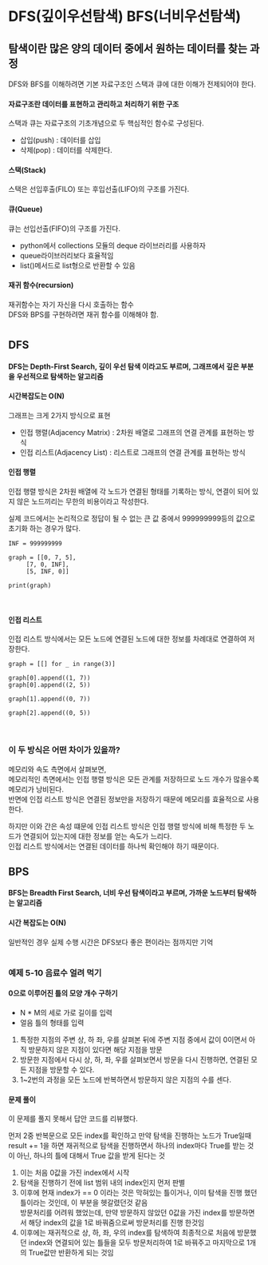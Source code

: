 # DFS(깊이우선탐색) BFS(너비우선탐색)
## 탐색이란 많은 양의 데이터 중에서 원하는 데이터를 찾는 과정

DFS와 BFS를 이해하려면 기본 자료구조인 스택과 큐에 대한 이해가 전제되어야 한다.   

#### 자료구조란 데이터를 표현하고 관리하고 처리하기 위한 구조

스택과 큐는 자료구조의 기초개념으로 두 핵심적인 함수로 구성된다.
- 삽입(push) : 데이터를 삽입
- 삭제(pop) : 데이터를 삭제한다.

#### 스택(Stack)
스택은 선입후출(FILO) 또는 후입선출(LIFO)의 구조를 가진다.

#### 큐(Queue)
큐는 선입선출(FIFO)의 구조를 가진다.   
- python에서 collections 모듈의 deque 라이브러리를 사용하자
- queue라이브러리보다 효율적임
- list()메서드로 list형으로 반환할 수 있음

#### 재귀 함수(recursion)
재귀함수는 자기 자신을 다시 호출하는 함수   
DFS와 BPS를 구현하려면 재귀 함수를 이해해야 함.   

#

## DFS
#### DFS는 Depth-First Search, 깊이 우선 탐색 이라고도 부르며, 그래프에서 깊은 부분을 우선적으로 탐색하는 알고리즘
#### 시간복잡도는 O(N)

그래프는 크게 2가지 방식으로 표현
- 인접 행렬(Adjacency Matrix) : 2차원 배열로 그래프의 연결 관계를 표현하는 방식
- 인접 리스트(Adjacency List) : 리스트로 그래프의 연결 관계를 표현하는 방식

#### 인접 행렬
인접 행렬 방식은 2차원 배열에 각 노드가 연결된 형태를 기록하는 방식, 연결이 되어 있지 않은 노드끼리는 무한의 비용이라고 작성한다.

실제 코드에서는 논리적으로 정답이 될 수 없는 큰 값 중에서 999999999등의 값으로 초기화 하는 경우가 많다.

    INF = 999999999

    graph = [[0, 7, 5],
         [7, 0, INF],
         [5, INF, 0]]

    print(graph)   

<br>

#### 인접 리스트
인접 리스트 방식에서는 모든 노드에 연결된 노드에 대한 정보를 차례대로 연결하여 저장한다.

    graph = [[] for _ in range(3)]

    graph[0].append((1, 7))
    graph[0].append((2, 5))

    graph[1].append((0, 7))

    graph[2].append((0, 5))


<br>

### 이 두 방식은 어떤 차이가 있을까?

메모리와 속도 측면에서 살펴보면,   
메모리적인 측면에서는 인접 행렬 방식은 모든 관계를 저장하므로 노드 개수가 많을수록 메모리가 낭비된다.   
반면에 인접 리스트 방식은 연결된 정보만을 저장하기 때문에 메모리를 효율적으로 사용한다.

하지만 이와 간은 속성 떄문에 인접 리스트 방식은 인접 행렬 방식에 비해 특정한 두 노드가 연결되어 있는지에 대한 정보를 얻는 속도가 느리다.   
인접 리스트 방식에서는 연결된 데이터를 하나씩 확인해야 하기 때문이다.


## BPS
#### BFS는 Breadth First Search, 너비 우선 탐색이라고 부르며, 가까운 노드부터 탐색하는 알고리즘
#### 시간 복잡도는 O(N)

일반적인 경우 실제 수행 시간은 DFS보다 좋은 편이라는 점까지만 기억




#

### 예제 5-10 음료수 얼려 먹기
#### 0으로 이루어진 틀의 모양 개수 구하기

- N * M의 세로 가로 길이를 입력
- 얼음 틀의 형태를 입력

1. 특정한 지점의 주변 상, 하 좌, 우를 살펴본 뒤에 주변 지점 중에서 값이 0이면서 아직 방문하지 않은 지점이 있다면 해당 지점을 방문
2. 방문한 지점에서 다시 상, 하, 좌, 우를 살펴보면서 방문을 다시 진행하면, 연결된 모든 지점을 방문할 수 있다.
3. 1~2번의 과정을 모든 노드에 반복하면서 방문하지 않은 지점의 수를 센다.

#### 문제 풀이

이 문제를 풀지 못해서 답안 코드를 리뷰했다.

먼저 2중 반복문으로 모든 index를 확인하고 만약 탐색을 진행하는 노드가 True일때 result += 1을 하면 재귀적으로 탐색을 진행하면서 하나의 index마다 True를 받는 것이 아닌, 하나의 틀에 대해서 True 값을 받게 된다는 것

1. 이는 처음 0값을 가진 index에서 시작
2. 탐색을 진행하기 전에 list 범위 내의 index인지 먼저 판별
3. 이후에 현재 index가 == 0 이라는 것은 막혀있는 틀이거나, 이미 탐색을 진행 했던 틀이라는 것인데, 이 부분을 헷갈렸던것 같음   
방문처리를 어려워 했었는데, 만약 방문하지 않았던 0값을 가진 index를 방문하면서 해당 index의 값을 1로 바꿔줌으로써 방문처리를 진행 한것임
4. 이후에는 재귀적으로 상, 하, 좌, 우의 index를 탐색하여 최종적으로 처음에 방문했던 index와 연결되어 있는 틀들을 모두 방문처리하여 1로 바꿔주고 마지막으로 1개의 True값만 반환하게 되는 것임
 
 
